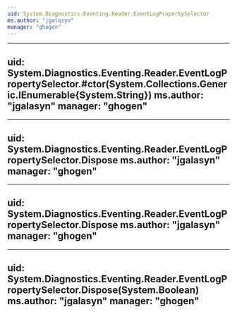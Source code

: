 ```yaml
---
uid: System.Diagnostics.Eventing.Reader.EventLogPropertySelector
ms.author: "jgalasyn"
manager: "ghogen"
---
```


---
uid: System.Diagnostics.Eventing.Reader.EventLogPropertySelector.#ctor(System.Collections.Generic.IEnumerable{System.String})
ms.author: "jgalasyn"
manager: "ghogen"
---

---
uid: System.Diagnostics.Eventing.Reader.EventLogPropertySelector.Dispose
ms.author: "jgalasyn"
manager: "ghogen"
---

---
uid: System.Diagnostics.Eventing.Reader.EventLogPropertySelector.Dispose
ms.author: "jgalasyn"
manager: "ghogen"
---

---
uid: System.Diagnostics.Eventing.Reader.EventLogPropertySelector.Dispose(System.Boolean)
ms.author: "jgalasyn"
manager: "ghogen"
---
